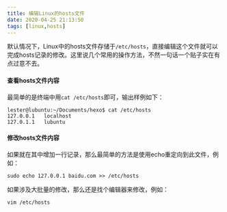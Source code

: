 ```yaml
---
title: 编辑Linux的hosts文件
date: 2020-04-25 21:13:50
tags: [linux,hosts]
---
```


默认情况下，Linux中的hosts文件存储于`/etc/hosts`，直接编辑这个文件就可以完成hosts记录的修改。这里说几个常用的操作方法，不然一句话一个贴子实在有点过意不去。

#### 查看hosts文件内容
最简单的是终端中用`cat /etc/hosts`即可，输出样例如下：
```
lester@lubuntu:~/Documents/hexo$ cat /etc/hosts
127.0.0.1	localhost
127.0.1.1	lubuntu
```

<!--More -->

#### 修改hosts文件内容

如果就在其中增加一行记录，那么最简单的方法是使用echo重定向到此文件，例如：
```
sudo echo 127.0.0.1 baidu.com >> /etc/hosts
```
如果涉及大批量的修改，那么还是找个编辑器来修改，例如：
```
vim /etc/hosts
```

